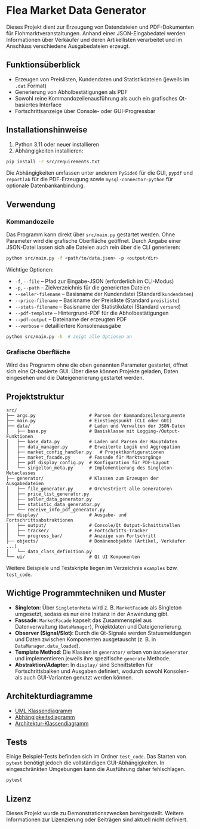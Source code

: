 # Flea Market Data Generator

Dieses Projekt dient zur Erzeugung von Datendateien und PDF-Dokumenten für Flohmarktveranstaltungen. Anhand einer JSON-Eingabedatei werden Informationen über Verkäufer und deren Artikellisten verarbeitet und im Anschluss verschiedene Ausgabedateien erzeugt.

## Funktionsüberblick

- Erzeugen von Preislisten, Kundendaten und Statistikdateien (jeweils im `.dat` Format)
- Generierung von Abholbestätigungen als PDF
- Sowohl reine Kommandozeilenausführung als auch ein grafisches Qt-basiertes Interface
- Fortschrittsanzeige über Console- oder GUI-Progressbar

## Installationshinweise

1. Python 3.11 oder neuer installieren
2. Abhängigkeiten installieren:

```bash
pip install -r src/requirements.txt
```

Die Abhängigkeiten umfassen unter anderem `PySide6` für die GUI, `pypdf` und `reportlab` für die PDF-Erzeugung sowie `mysql-connector-python` für optionale Datenbankanbindung.

## Verwendung

### Kommandozeile

Das Programm kann direkt über `src/main.py` gestartet werden. Ohne Parameter wird die grafische Oberfläche geöffnet. Durch Angabe einer JSON-Datei lassen sich alle Dateien auch rein über die CLI generieren:

```bash
python src/main.py -f <path/to/data.json> -p <output/dir>
```

Wichtige Optionen:

- `-f`, `--file` – Pfad zur Eingabe-JSON (erforderlich im CLI-Modus)
- `-p`, `--path` – Zielverzeichnis für die generierten Dateien
- `--seller-filename` – Basisname der Kundendatei (Standard `kundendaten`)
- `--price-filename` – Basisname der Preisliste (Standard `preisliste`)
- `--stats-filename` – Basisname der Statistikdatei (Standard `versand`)
- `--pdf-template` – Hintergrund-PDF für die Abholbestätigungen
- `--pdf-output` – Dateiname der erzeugten PDF
- `--verbose` – detailliertere Konsolenausgabe

```bash
python src/main.py -h  # zeigt alle Optionen an
```

### Grafische Oberfläche

Wird das Programm ohne die oben genannten Parameter gestartet, öffnet sich eine Qt-basierte GUI. Über diese können Projekte geladen, Daten eingesehen und die Dateigenerierung gestartet werden.

## Projektstruktur

```
src/
├── args.py                    # Parsen der Kommandozeilenargumente
├── main.py                    # Einstiegspunkt (CLI oder GUI)
├── data/                      # Laden und Verwalten der JSON-Daten
│   ├── base.py                # Basisklasse mit Logging-/Output-Funktionen
│   ├── base_data.py           # Laden und Parsen der Hauptdaten
│   ├── data_manager.py        # Erweiterte Logik und Aggregation
│   ├── market_config_handler.py   # Projektkonfigurationen
│   ├── market_facade.py       # Fassade für Marktvorgänge
│   ├── pdf_display_config.py  # Konfiguration für PDF-Layout
│   └── singelton_meta.py      # Implementierung des Singleton-Metaclasses
├── generator/                 # Klassen zum Erzeugen der Ausgabedateien
│   ├── file_generator.py      # Orchestriert alle Generatoren
│   ├── price_list_generator.py
│   ├── seller_data_generator.py
│   ├── statistic_data_generator.py
│   └── receive_info_pdf_generator.py
├── display/                   # Ausgabe- und Fortschrittsabstraktionen
│   ├── output/                # Console/Qt Output-Schnittstellen
│   ├── tracker/               # Fortschritts-Tracker
│   └── progress_bar/          # Anzeige von Fortschritt
├── objects/                   # Domänenobjekte (Artikel, Verkäufer ...)
│   └── data_class_definition.py
└── ui/                        # Qt UI Komponenten
```

Weitere Beispiele und Testskripte liegen im Verzeichnis `examples` bzw. `test_code`.

## Wichtige Programmtechniken und Muster

- **Singleton**: Über `SingletonMeta` wird z. B. `MarketFacade` als Singleton umgesetzt, sodass es nur eine Instanz in der Anwendung gibt.
- **Fassade**: `MarketFacade` kapselt das Zusammenspiel aus Datenverwaltung (`DataManager`), Projektdaten und Dateigenerierung.
- **Observer (Signal/Slot)**: Durch die Qt-Signale werden Statusmeldungen und Daten zwischen Komponenten ausgetauscht (z. B. in `DataManager.data_loaded`).
- **Template Method**: Die Klassen in `generator/` erben von `DataGenerator` und implementieren jeweils ihre spezifische `generate` Methode.
- **Abstraktion/Adapter**: In `display/` sind Schnittstellen für Fortschrittsbalken und Ausgaben definiert, wodurch sowohl Konsolen- als auch GUI-Varianten genutzt werden können.
## Architekturdiagramme

- [UML Klassendiagramm](architecture/uml_class_diagram.md)
- [Abhängigkeitsdiagramm](architecture/dependency_diagram.md)
- [Architektur-Klassendiagramm](architecture/architecture_class_diagram.md)


## Tests

Einige Beispiel-Tests befinden sich im Ordner `test_code`. Das Starten von `pytest` benötigt jedoch die vollständigen GUI-Abhängigkeiten. In eingeschränkten Umgebungen kann die Ausführung daher fehlschlagen.

```bash
pytest
```

## Lizenz

Dieses Projekt wurde zu Demonstrationszwecken bereitgestellt. Weitere Informationen zur Lizenzierung oder Beiträgen sind aktuell nicht definiert.
